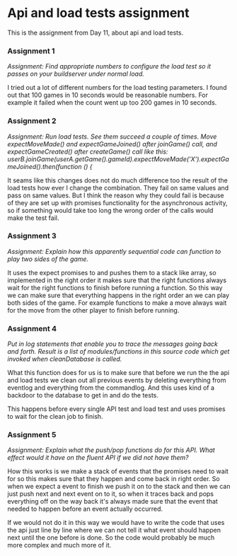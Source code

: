 # Api and load tests assignment

This is the assignment from Day 11, about api and load tests.

### Assignment 1

*Assignment: Find appropriate numbers to configure the load test so it passes on your buildserver under normal load.*

I tried out a lot of different numbers for the load testing parameters. I found out that 100 games in 10 seconds would be reasonable numbers. For example it failed when the count went up too 200 games in 10 seconds.


### Assignment 2

*Assignment: Run load tests. See them succeed a couple of times.
            Move expectMoveMade() and expectGameJoined() after joinGame() call, and expectGameCreated() after createGame() call
            like this:
                 userB.joinGame(userA.getGame().gameId).expectMoveMade('X').expectGameJoined().then(function () {*


It seams like this changes does not do much difference too the result of the load tests how ever I change the combination. They fail on same values and pass on same values. But I think the reason why they could fail is because of they are set up with promises functionality for the asynchronous activity, so if something would take too long the wrong order of the calls would make the test fail.

### Assignment 3

*Assignment: Explain how this apparently sequential code can function to play two sides of the game.*

It uses the expect promises to and pushes them to a stack like array, so implemented in the right order it makes sure that the right functions always wait for the right functions to finish before running a function. So this way we can make sure that everything happens in the right order an we can play both sides of the game. For example functions to make a move always wait for the move from the other player to finish before running.


### Assignment 4

*Put in log statements that enable you to trace the messages going back and forth. Result is a list of modules/functions in this source code which get invoked when cleanDatabase is called.*

What this function does for us is to make sure that before we run the the api and load tests we clean out all previous events by deleting everything from eventlog and everything from the commandlog. And this uses kind of a backdoor to the database to get in and do the tests.

This happens before every single API test and load test and uses promises to wait for the clean job to finish.

### Assignment 5

*Assignment: Explain what the push/pop functions do for this API. What effect would it have on the fluent API if we did not have them?*

How this works is we make a stack of events that the promises need to wait for so this makes sure that they happen and come back in right order. So when we expect a event to finish we push it on to the stack and then we can just push next and next event on to it, so when it traces back and pops everything off on the way back it's always made sure that the event that needed to happen before an event actually occurred.

If we would not do it in this way we would have to write the code that uses the api just line by line where we can not tell it what event should happen next until the one before is done. So the code would probably be much more complex and much more of it.
